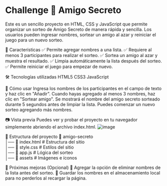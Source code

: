 # Challenge 🎁 Amigo Secreto

Este es un sencillo proyecto en HTML, CSS y JavaScript que permite organizar un sorteo de Amigo Secreto de manera rápida y sencilla. Los usuarios pueden ingresar nombres, sortear un amigo al azar y reiniciar el juego para un nuevo sorteo.

🚀 Características
✅ Permite agregar nombres a una lista.
✅ Requiere al menos 3 participantes para realizar el sorteo.
✅ Sortea un amigo al azar y muestra el resultado.
✅ Limpia automáticamente la lista después del sorteo.
✅ Permite reiniciar el juego para empezar de nuevo.

🛠️ Tecnologías utilizadas
HTML5
CSS3
JavaScript 

📌 Cómo usar
Ingresa los nombres de los participantes en el campo de texto y haz clic en "Añadir".
Cuando hayas agregado al menos 3 nombres, haz clic en "Sortear amigo".
Se mostrará el nombre del amigo secreto sorteado durante 5 segundos antes de limpiar la lista.
Puedes comenzar un nuevo sorteo agregando más nombres.

📷 Vista previa
Puedes ver y probar el proyecto en tu navegador simplemente abriendo el archivo index.html.
![image](https://github.com/user-attachments/assets/e92b4042-8e55-41a7-a91a-742bec759b37)

📂 Estructura del proyecto
      📁 amigo-secreto  
      │── 📜 index.html        # Estructura del sitio  
      │── 📜 style.css         # Estilos del sitio  
      │── 📜 app.js           # Lógica del sorteo  
      │── 📁 assets           # Imágenes e íconos 
      
📌 Próximas mejoras (Opcional)
🔹 Agregar la opción de eliminar nombres de la lista antes del sorteo.
🔹 Guardar los nombres en el almacenamiento local para no perderlos al recargar la página.
